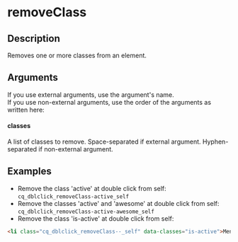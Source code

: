 # removeClass

## Description

Removes one or more classes from an element.

## Arguments

If you use external arguments, use the argument's name.  
If you use non-external arguments, use the order of the arguments as written here:

#### classes

A list of classes to remove.
Space-separated if external argument.
Hyphen-separated if non-external argument.


## Examples

- Remove the class 'active' at double click from self: `cq_dblclick_removeClass-active_self`
- Remove the classes 'active' and 'awesome' at double click from self: `cq_dblclick_removeClass-active-awesome_self`
- Remove the class 'is-active' at double click from self:
```html
<li class="cq_dblclick_removeClass--_self" data-classes="is-active">Menu Item</li>
```